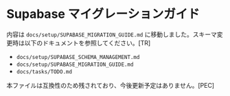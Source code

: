 # Supabase マイグレーションガイド

内容は `docs/setup/SUPABASE_MIGRATION_GUIDE.md` に移動しました。スキーマ変更時は以下のドキュメントを参照してください。[TR]

- `docs/setup/SUPABASE_SCHEMA_MANAGEMENT.md`
- `docs/setup/SUPABASE_MIGRATION_GUIDE.md`
- `docs/tasks/TODO.md`

本ファイルは互換性のため残されており、今後更新予定はありません。[PEC]


